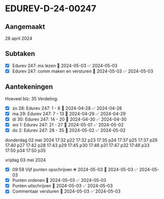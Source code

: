 # EDUREV-D-24-00247
## Aangemaakt 
28 april 2024
## Subtaken
- [x] Edurev 247: ms lezen 📅 2024-05-03 ✅ 2024-05-03
- [x] Edurev 247: comm maken en versturen 📅 2024-05-03 ✅ 2024-05-03
## Aantekeningen 
Hoeveel blz: 35
Verdeling:
- [x] zo 28: Edurev 247: 1 - 6 📅 2024-04-28 ✅ 2024-04-28
- [x] ma 29: Edurev 247: 7 - 13 📅 2024-04-29 ✅ 2024-04-29
- [x] di 30: Edurev 247: 14 - 20 📅 2024-04-30 ✅ 2024-04-30
- [x] wo 1: Edurev 247: 21 - 27 📅 2024-05-01 ✅ 2024-05-02
- [x] do 2: Edurev 247: 28 - 35 📅 2024-05-02 ✅ 2024-05-02

donderdag 02 mei 2024
17:32 p22
17:32 p23
17:35 p24
17:37 p25
17:37 p26
17:40 p27
17:42 p28
17:43 p29
17:45 p30
17:46 p31
17:47 p32
17:48 p33
17:50 p34
17:50 p35

vrijdag 03 mei 2024
- [x] 09:58 Vijf punten opschrijven ➕ 2024-05-03 📅 2024-05-03 ✅ 2024-05-03
- [x] Punten ordenen 📅 2024-05-03 ✅ 2024-05-03
- [x] Punten uitschrijven 📅 2024-05-03 ✅ 2024-05-03
- [x] Commentaar versturen 📅 2024-05-03 ✅ 2024-05-03